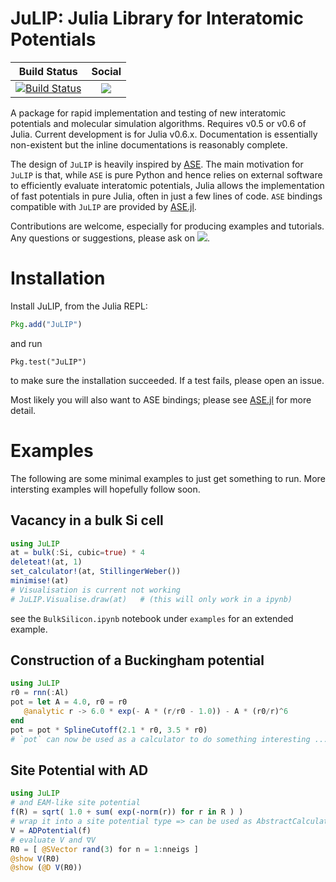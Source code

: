 # JuLIP: Julia Library for Interatomic Potentials

| **Build Status** | **Social** |
|:-:|:-:|
| [![Build Status][build-img]][build-url] | [![][gitter-img]][gitter-url] |

<!-- [![Build Status](https://travis-ci.org/libAtoms/JuLIP.jl.svg?branch=master)](https://travis-ci.org/libAtoms/JuLIP.jl) -->

A package for rapid implementation and testing of new interatomic potentials and
molecular simulation algorithms. Requires v0.5 or v0.6 of Julia. Current
development is for Julia v0.6.x. Documentation is essentially non-existent but
the inline documentations is reasonably complete.

The design of `JuLIP` is heavily inspired by [ASE](https://gitlab.com/ase/ase).
The main motivation for `JuLIP` is that, while `ASE` is pure Python and hence
relies on external software to efficiently evaluate interatomic potentials,
Julia allows the  implementation of fast potentials in pure Julia, often in just
a few lines of code. `ASE` bindings compatible with `JuLIP` are provided by
[ASE.jl](https://github.com/cortner/ASE.jl.git).

Contributions are welcome, especially for producing examples and tutorials. Any
questions or suggestions, please ask on [![][gitter-img]][gitter-url].



# Installation

Install JuLIP, from the Julia REPL:
```julia
Pkg.add("JuLIP")
```
and run
```
Pkg.test("JuLIP")
```
to make sure the installation succeeded. If a test fails, please open an issue.

Most likely you will also want to ASE bindings; please see
[ASE.jl](https://github.com/cortner/ASE.jl.git) for more detail.


<!-- ## `imolecule` and dependencies

This part can be skipped if no visualisation is required; `using JuLIP` will then
simply print a warning.

`JuLIP.Visualise` uses the Python module `imolecule` to visualise atomistic
configurations in an IPython notebook. Its main dependency is
[OpenBabel](http://openbabel.org/wiki/Main_Page). Most recently, this could be installed succesfully (from the bash) using
```bash
conda install -c openbabel openbabel
pip install imolecule
``` -->

# Examples

The following are some minimal examples to just get something to run.
More intersting examples will hopefully follow soon.


## Vacancy in a bulk Si cell

```julia
using JuLIP
at = bulk(:Si, cubic=true) * 4
deleteat!(at, 1)
set_calculator!(at, StillingerWeber())
minimise!(at)
# Visualisation is current not working
# JuLIP.Visualise.draw(at)   # (this will only work in a ipynb)
```
see the `BulkSilicon.ipynb` notebook under `examples` for an extended
example.

## Construction of a Buckingham potential

```julia
using JuLIP
r0 = rnn(:Al)
pot = let A = 4.0, r0 = r0
   @analytic r -> 6.0 * exp(- A * (r/r0 - 1.0)) - A * (r0/r)^6
end
pot = pot * SplineCutoff(2.1 * r0, 3.5 * r0)
# `pot` can now be used as a calculator to do something interesting ...
```

## Site Potential with AD

```julia
using JuLIP
# and EAM-like site potential
f(R) = sqrt( 1.0 + sum( exp(-norm(r)) for r in R ) )
# wrap it into a site potential type => can be used as AbstractCalculator
V = ADPotential(f)
# evaluate V and ∇V
R0 = [ @SVector rand(3) for n = 1:nneigs ]
@show V(R0)
@show (@D V(R0))
```

<!-- ## An Example with TightBinding

**THIS IS PROBABLY BROKEN ON JULIA v0.6**

Similar to vacancy example but with a Tight-Binding Model. First install
`TightBinding.jl`:
```julia
Pkg.clone("https://github.com/ettersi/FermiContour.jl.git")
Pkg.clone("https://github.com/cortner/TightBinding.jl.git")
```
Then run
```julia
using JuLIP, TightBinding
TB = TightBinding
# sp model for Si (NRL-Tight Binding)
tbm = TB.NRLTB.NRLTBModel(elem=TB.NRLTB.Si_sp, nkpoints = (0,0,0))
# bulk crystal
at = bulk("Si", cubic=true) * 4
Eref = energy(tbm, at)
# create vacancy
deleteat!(at, 1)
Edef = energy(tbm, at)
# formation energy: (not really but sort of)
println("Vacancy formation energy = ", Edef - Eref * length(at)/(length(at)+1))
println("(probably this should not be negative! Increase simulation accuracy!)")
``` -->


[build-img]: https://travis-ci.org/libAtoms/JuLIP.jl.svg?branch=master
[build-url]: https://travis-ci.org/libAtoms/JuLIP.jl
[gitter-url]: https://gitter.im/libAtoms/JuLIP.jl
[gitter-img]: https://badges.gitter.im/libAtoms/JuLIP.jl.svg
